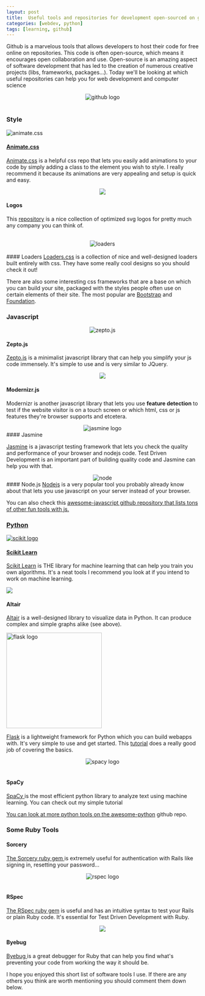 ```yaml
---
layout: post
title:  Useful tools and repositories for development open-sourced on github
categories: [webdev, python]
tags: [learning, github]
---
```

Github is a marvelous tools that allows developers to host their code for free online on repositories. This code is often open-source, which means it encourages open collaboration and use. Open-source is an amazing aspect of software development that has led to the creation of numerous creative projects (libs, frameworks, packages...). Today we'll be looking at which useful repositories can help you for web development and computer science

<center>
<img alt="github logo" src="/assets/images/githublogo.svg">
</center><br>

### Style
![animate.css](/assets/images/animate.jpg)
#### <a target="_blank" href="https://github.com/daneden/animate.css">Animate.css</a>
<a target="_blank" href="https://github.com/daneden/animate.css">Animate.css</a> is a helpful css repo that lets you easily add animations to your code by simply adding a class to the element you wish to style. I really recommend it because its animations are very appealing and setup is quick and easy.<br>


<center>
<img src="https://camo.githubusercontent.com/c9b72a633333edd828a7d8e9f552396c0c63c752/68747470733a2f2f63646e2e737667706f726e2e636f6d2f6c6f676f732f7079746f7263682e737667"></center>

#### Logos
This <a target="_blank" href="https://github.com/gilbarbara/logos">repository</a> is a nice collection of optimized svg logos for pretty much any company you can think of.<br><br>

<center>
<img alt="loaders" src="/assets/images/loader.png"></center><br>
#### Loaders 
<a target="_blank" href="https://github.com/ConnorAtherton/loaders.css">Loaders.css</a> is a collection of nice and well-designed loaders built entirely with css. They have some really cool designs so you should check it out!

There are also some interesting css frameworks that are a base on which you can build your site, packaged with the styles people often use on certain elements of their site. The most popular are <a target="_blank" href="https://github.com/twbs/bootstrap">Bootstrap</a> and <a target="_blank" href="https://github.com/zurb/foundation-sites"> Foundation</a>.

### Javascript

<center>
<img src="https://proxy.duckduckgo.com/iu/?u=http%3A%2F%2Fimg.stackshare.io%2Fservice%2F1623%2Fzepto-logo.png&f=1&nofb=1" alt="zepto.js">
</center>

#### Zepto.js
<a target="_blank" href="https://github.com/madrobby/zepto">Zepto.js</a> is a minimalist javascript library that can help you simplify your js code immensely. It's simple to use and is very similar to JQuery.

<center>
<img src="/assets/images/modernizr.png" style="border-radius:10%;"></center>

#### Modernizr.js
<a target="_blank" src="https://github.com/Modernizr/Modernizr">Modernizr</a> is another javascript library that lets you use <strong>feature detection</strong> to test if the website visitor is on a touch screen or which html, css or js features they're browser supports and etcetera.

<center><img src="/assets/images/jasmine.svg" alt="jasmine logo"></center>
#### Jasmine

<a href="https://github.com/jasmine/jasmine">Jasmine</a> is a javascript testing framework that lets you check the quality and performance of your browser and nodejs code. Test Driven Development is an important part of building quality code and Jasmine can help you with that.

<center><img src="https://camo.githubusercontent.com/9c24355bb3afbff914503b663ade7beb341079fa/68747470733a2f2f6e6f64656a732e6f72672f7374617469632f696d616765732f6c6f676f2d6c696768742e737667" alt="node"></center>
#### Node.js
<a target="_blank" href="https://github.com/nodejs/node">Nodejs</a> is a very popular tool you probably already know about that lets you use javascript on your server instead of your browser.
<br>

You can also check this <a target="_blank" href="https://github.com/sorrycc/awesome-javascript">awesome-javascript github repository that lists tons of other fun tools with js.

### Python
<img src="https://proxy.duckduckgo.com/iu/?u=https%3A%2F%2Fupload.wikimedia.org%2Fwikipedia%2Fcommons%2Fthumb%2F0%2F05%2FScikit_learn_logo_small.svg%2F1200px-Scikit_learn_logo_small.svg.png&f=1&nofb=1" alt="scikit logo"><br>
#### Scikit Learn
<a target="_blank" href="https://github.com/scikit-learn/scikit-learn">Scikit Learn</a> is THE library for machine learning that can help you train you own algorithms. It's a neat tools I recommend you look at if you intend to work on machine learning.<br>

<img src="https://raw.githubusercontent.com/altair-viz/altair/master/images/cars.png" href="Altair example"><br>

#### Altair
<a href="https://github.com/altair-viz/altair">Altair</a> is a well-designed library to visualize data in Python. It can produce complex and simple graphs alike (see above).

<img src="https://proxy.duckduckgo.com/iu/?u=https%3A%2F%2Fwww.probytes.net%2Fwp-content%2Fuploads%2F2018%2F10%2Fflask-logo-png-transparent.png&f=1&nofb=1" alt="flask logo" height="250"><br>

<a  href="https://github.com/pallets/flask" target="_blank">Flask</a> is a lightweight framework for Python which you can build webapps with. It's very simple to use and get started. This <a href="https://blog.miguelgrinberg.com/post/the-flask-mega-tutorial-part-i-hello-world" target="_blank">tutorial</a> does a really good job of covering the basics. <br>

<center><img src="/assets/images/spacy.jpg" alt="spacy logo"></center><br>

#### SpaCy
<a href="https://github.com/explosion/spaCy" target="_blank">SpaCy </a> is the most efficient python library to analyze text using machine learning. You can check out my simple tutorial <a href="https://etherio.netlify.com/cs/ai/tech%20tutorials/python/2019/09/05/weekly-tech-tools-spacy-io.html">

You can look at more python tools on the <a href="https://github.com/vinta/awesome-python" target="_blank">awesome-python</a> github repo.

### Some Ruby Tools

#### Sorcery
<a href="https://github.com/Sorcery/sorcery" target="_blank">The Sorcery ruby gem </a>is extremely useful for authentication with Rails like signing in, resetting your password...

<center><img src="https://proxy.duckduckgo.com/iu/?u=http%3A%2F%2Fmainstreetcomputing.com%2Fassets%2Ftechnologies%2Frspec-a6d57cd7ff8186c261a23f03d186b716.png&f=1&nofb=1" alt="rspec logo"></center> <br>

#### RSpec
<a href="http://rspec.info/" target="_blank">The RSpec ruby gem</a> is useful and has an intuitive syntax to test your Rails or plain Ruby code. It's essential for Test Driven Development with Ruby.<br>

<center><img src="/assets/images/bug.svg"></center>

#### Byebug
<a href="https://github.com/deivid-rodriguez/byebug" target="_blank">Byebug </a>is a great debugger for Ruby that can help you find what's preventing your code from working the way it should be.<br>

I hope you enjoyed this short list of software tools I use. If there are any others you think are worth mentioning you should comment them down below.
